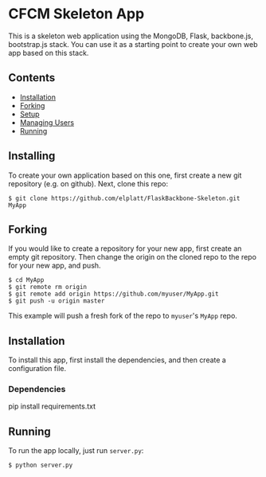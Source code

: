 # CFCM Skeleton App

This is a skeleton web application using the MongoDB, Flask, backbone.js,
bootstrap.js stack.  You can use it as a starting point to create your own
web app based on this stack.

## Contents
* [Installation](#installation)
* [Forking](#forking)
* [Setup](#setup)
* [Managing Users](#managing-users)
* [Running](#running)


## Installing
To create your own application based on this one, first create a new git
repository (e.g. on github).  Next, clone this repo:

    $ git clone https://github.com/elplatt/FlaskBackbone-Skeleton.git MyApp
    

## Forking
If you would like to create a repository for your new app, first create an empty git repository.
Then change the origin on the cloned repo to the repo for your new app,
and push.

    $ cd MyApp
    $ git remote rm origin
    $ git remote add origin https://github.com/myuser/MyApp.git
    $ git push -u origin master

This example will push a fresh fork of the repo to `myuser`'s `MyApp` repo.

## Installation
To install this app, first install the dependencies, and then create a
configuration file.

### Dependencies

pip install requirements.txt

## Running

To run the app locally, just run `server.py`:

    $ python server.py

